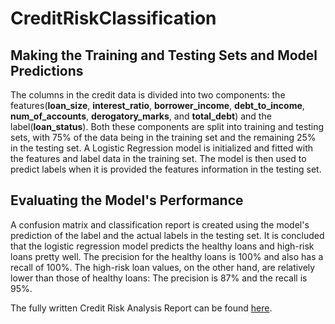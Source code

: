# CreditRiskClassification


## Making the Training and Testing Sets and Model Predictions

The columns in the credit data is divided into two components: the features(**loan_size**, **interest_ratio**, **borrower_income**, **debt_to_income**, **num_of_accounts**, **derogatory_marks**, and **total_debt**) and the label(**loan_status**). Both these components are split into training and testing sets, with 75% of the data being in the training set and the remaining 25% in the testing set. A Logistic Regression model is initialized and fitted with the features and label data in the training set. The model is then used to predict labels when it is provided the features information in the testing set. 


## Evaluating the Model's Performance 

A confusion matrix and classification report is created using the model's prediction of the label and the actual labels in the testing set. It is concluded that the logistic regression model predicts the healthy loans and high-risk loans pretty well. The precision for the healthy loans is 100% and also has a recall of 100%. The high-risk loan values, on the other hand, are relatively lower than those of healthy loans: The precision is 87% and the recall is 95%.


The fully written Credit Risk Analysis Report can be found [here](https://github.com/palraval/CreditRiskClassification/blob/main/report.md).

